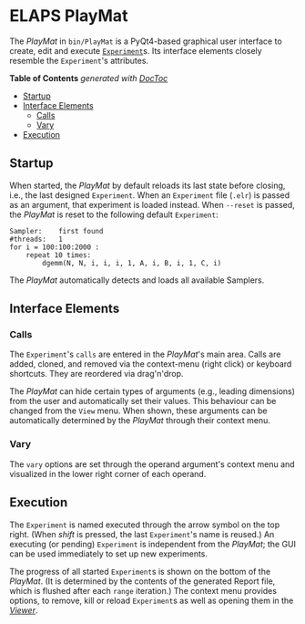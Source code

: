 ELAPS PlayMat
=============

The *PlayMat*  in `bin/PlayMat` is a PyQt4-based graphical user interface to
create, edit and execute [`Experiment`](Experiment.md)s.  Its interface
elements closely resemble the `Experiment`'s attributes.

<!-- START doctoc generated TOC please keep comment here to allow auto update -->
<!-- DON'T EDIT THIS SECTION, INSTEAD RE-RUN doctoc TO UPDATE -->
**Table of Contents**  *generated with [DocToc](https://github.com/thlorenz/doctoc)*

- [Startup](#startup)
- [Interface Elements](#interface-elements)
  - [Calls](#calls)
  - [Vary](#vary)
- [Execution](#execution)

<!-- END doctoc generated TOC please keep comment here to allow auto update -->


Startup
-------

When started, the *PlayMat* by default reloads its last state before closing,
i.e., the last designed `Experiment`.  When an `Experiment` file (`.elr`) is
passed as an argument, that experiment is loaded instead.  When `--reset` is
passed, the *PlayMat* is reset to the following default `Experiment`:

    Sampler:    first found
    #threads:   1
    for i = 100:100:2000 :
        repeat 10 times:
            dgemm(N, N, i, i, i, 1, A, i, B, i, 1, C, i)

The *PlayMat* automatically detects and loads all available Samplers.  


Interface Elements
------------------

### Calls

The `Experiment`'s `calls` are entered in the *PlayMat*'s main area.  Calls are
added, cloned, and removed via the context-menu (right click) or keyboard
shortcuts.  They are reordered via drag'n'drop.

The *PlayMat* can hide certain types of arguments (e.g., leading dimensions)
from the user and automatically set their values.  This behaviour can be
changed from the `View` menu.  When shown, these arguments can be automatically
determined by the *PlayMat* through their context menu.

### Vary
The `vary` options are set through the operand argument's context menu and
visualized in the lower right corner of each operand.


Execution
---------

The `Experiment` is named executed through the arrow symbol on the top right.
(When *shift* is pressed, the last `Experiment`'s name is reused.)  An
executing (or pending) `Experiment` is independent from the *PlayMat*; the GUI
can be used immediately to set up new experiments.

The progress of all started `Experiment`s is shown on the bottom of the
*PlayMat*.  (It is determined by the contents of the generated Report file,
which is flushed after each `range` iteration.)  The context menu provides
options, to remove, kill or reload `Experiment`s as well as opening them in the
[*Viewer*](Viewer.md).
